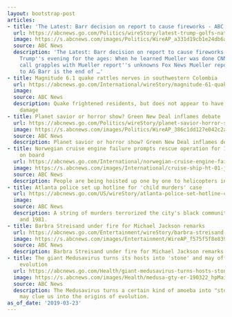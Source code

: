 ```yaml
---
layout: bootstrap-post
articles:
- title: 'The Latest: Barr decision on report to cause fireworks - ABC News'
  url: https://abcnews.go.com/Politics/wireStory/latest-trump-golfs-nation-waits-mueller-findings-61890351
  image: https://s.abcnews.com/images/Politics/WireAP_a331d19cb1e24db6a000d5146dd511fd_16x9_992.jpg
  source: ABC News
  description: 'The Latest: Barr decision on report to cause fireworks ABC News Inside
    Trump''s evening for the ages: When he learned Mueller was done CNN Dems'' conference
    call grapples with Mueller report''s unknowns Fox News Mueller report''s release
    to AG Barr is the end of …'
- title: Magnitude 6.1 quake rattles nerves in southwestern Colombia
  url: https://abcnews.go.com/International/wireStory/magnitude-61-quake-rattles-nerves-southwestern-colombia-61895661
  image: 
  source: ABC News
  description: Quake frightened residents, but does not appear to have caused any
    damage
- title: Planet savior or horror show? Green New Deal inflames debate
  url: https://abcnews.go.com/Politics/wireStory/planet-savior-horror-show-green-deal-inflames-debate-61894121
  image: https://s.abcnews.com/images/Politics/WireAP_386c1dd127e042c2a330db452d1cf419_16x9_992.jpg
  source: ABC News
  description: Planet savior or horror show? Green New Deal inflames debate go.com
- title: Norwegian cruise engine failure prompts rescue operation for 1,300 people
    on board
  url: https://abcnews.go.com/International/norwegian-cruise-engine-failure-off-norway-coast-prompts/story?id=61894958
  image: https://s.abcnews.com/images/International/cruise-ship-ht-01-jpo-190323_hpMain_16x9_992.jpg
  source: ABC News
  description: People are being hoisted up one by one to helicopters in harsh winds.
- title: Atlanta police set up hotline for 'child murders' case
  url: https://abcnews.go.com/US/wireStory/atlanta-police-set-hotline-child-murders-case-61896271
  image: 
  source: ABC News
  description: A string of murders terrorized the city's black community between 1979
    and 1981.
- title: Barbra Streisand under fire for Michael Jackson remarks
  url: https://abcnews.go.com/Entertainment/wireStory/barbra-streisand-fire-michael-jackson-remarks-61893930
  image: https://s.abcnews.com/images/Entertainment/WireAP_f575f5f8e8394ef88345707f64bd8671_16x9_992.jpg
  source: ABC News
  description: Barbra Streisand under fire for Michael Jackson remarks go.com
- title: The giant Medusavirus turns its hosts into 'stone' and may offer clues about
    evolution
  url: https://abcnews.go.com/Health/giant-medusavirus-turns-hosts-stone-offer-clues-evolution/story?id=61881076
  image: https://s.abcnews.com/images/Health/medusa-gty-er-190322_hpMain_16x9_992.jpg
  source: ABC News
  description: The Medusavirus turns a certain kind of amoeba into "stone" and it
    may clue us into the origins of evolution.
as_of_date: '2019-03-23'
---
```


